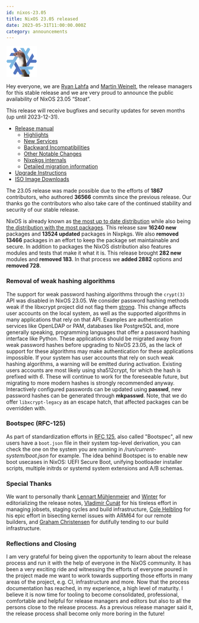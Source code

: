 ```yaml
---
id: nixos-23.05
title: NixOS 23.05 released
date: 2023-05-31T11:00:00.000Z
category: announcements
---
```

[![NixOS 23.05 Stoat logo](../../../assets/logo/nixos-logo-23.05-stoat-lores.png)](https://github.com/NixOS/nixos-artwork/blob/master/releases/23.05-stoat/stoat.png)

Hey everyone, we are [Ryan Lahfa](https://github.com/RaitoBezarius) and [Martin Weinelt](https://github.com/mweinelt), the release managers for this stable release and we are very proud to announce the public availability of NixOS 23.05 “Stoat”.

This release will receive bugfixes and security updates for seven months (up until 2023-12-31).

*   [Release manual](/manual/nixos/stable/release-notes.html#sec-release-23.05)
    *   [Highlights](/manual/nixos/stable/release-notes.html#sec-release-23.05-highlights)
    *   [New Services](/manual/nixos/stable/release-notes.html#sec-release-23.05-new-services)
    *   [Backward Incompatibilities](/manual/nixos/stable/release-notes.html#sec-release-23.05-incompatibilities)
    *   [Other Notable Changes](/manual/nixos/stable/release-notes.html#sec-release-23.05-notable-changes)
    *   [Nixpkgs internals](/manual/nixos/stable/release-notes.html#sec-release-23.05-nixpkgs-internals)
    *   [Detailed migration information](/manual/nixos/stable/release-notes.html#sec-release-23.05-migration)
*   [Upgrade Instructions](/manual/nixos/stable/index.html#sec-upgrading)
*   [ISO Image Downloads](/download)

The 23.05 release was made possible due to the efforts of **1867** contributors, who authored **36566** commits since the previous release.
Our thanks go the contributors who also take care of the continued stability and security of our stable release.

NixOS is already known as [the most up to date distribution](https://repology.org/repositories/statistics/newest) while also being [the distribution with the most packages](https://repology.org/repositories/statistics/total). This release saw **16240 new** packages and **13524 updated** packages in Nixpkgs. We also **removed 13466** packages in an effort to keep the package set maintainable and secure.
In addition to packages the NixOS distribution also features modules and tests that make it what it is. This release brought **282 new** modules and **removed 183**. In that process we **added 2882** options and **removed 728**.

### Removal of weak hashing algorithms

The support for weak password hashing algorithms through the `crypt(3)` API was disabled in NixOS 23.05. We consider password hashing methods weak if the libxcrypt project did not flag them [strong](https://github.com/besser82/libxcrypt/blob/v4.4.33/lib/hashes.conf#L41). This change affects user accounts on the local system, as well as the supported algorithms in many applications that rely on that API. Examples are authentication services like OpenLDAP or PAM, databases like PostgreSQL and, more generally speaking, programming languages that offer a password hashing interface like Python. These applications should be migrated away from weak password hashes before upgrading to NixOS 23.05, as the lack of support for these algorithms may make authentication for these applications impossible. If your system has user accounts that rely on such weak hashing algorithms, a warning will be emitted during activation. Existing users accounts are most likely using sha512crypt, for which the hash is prefixed with _$6$_. These will continue to work for the foreseeable future, but migrating to more modern hashes is strongly recommended anyway. Interactively configured passwords can be updated using **passwd**, new password hashes can be generated through **mkpasswd**. Note, that we do offer `libxcrypt-legacy` as an escape hatch, that affected packages can be overridden with.

### Bootspec (RFC-125)

As part of standardization efforts in [RFC 125](https://github.com/NixOS/rfcs/blob/master/rfcs/0125-bootspec.md), also called "Bootspec", all new users have a `boot.json` file in their system top-level derivation, you can check the one on the system you are running in _/run/current-system/boot.json_ for example.
The idea behind Bootspec is to enable new boot usecases in NixOS: UEFI Secure Boot, unifying bootloader installer scripts, multiple initrds or systemd system extensions and A/B schemas.

### Special Thanks

We want to personally thank [Lennart Mühlenmeier](https://github.com/riotbib) and [Winter](https://github.com/winterqt) for editorializing the release notes, [Vladimír Čunát](https://github.com/vcunat) for his tireless effort in managing jobsets, staging cycles and build infrastructure, [Cole Helbling](https://github.com/cole-h) for his epic effort in bisecting kernel issues with ARM64 for our remote builders, and [Graham Christensen](https://github.com/grahamc) for dutifully tending to our build infrastructure.

### Reflections and Closing

I am very grateful for being given the opportunity to learn about the release process and run it with the help of everyone in the NixOS community. It has been a very exciting ride and witnessing the efforts of everyone poured in the project made me want to work towards supporting those efforts in many areas of the project, e.g. CI, infrastructure and more. Now that the process documentation has reached, in my experience, a high level of maturity. I believe it is now time for tooling to become consolidated, professional, comfortable and helpful for release managers and editors but also to all the persons close to the release process. As a previous release manager said it, the release process shall become only more boring in the future!
